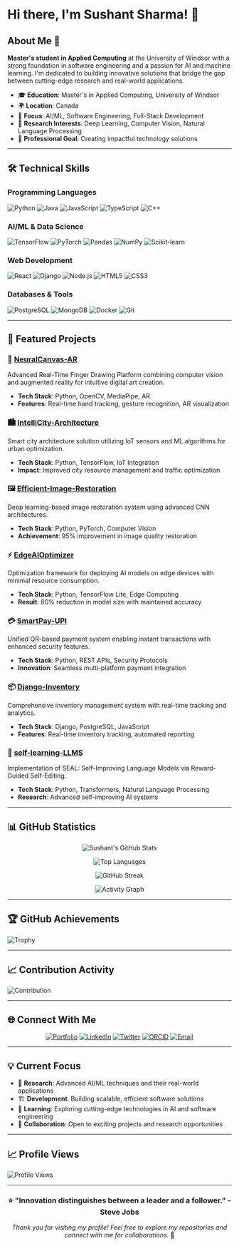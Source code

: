 # Hi there, I'm Sushant Sharma! 👋

## About Me 🚀

**Master's student in Applied Computing** at the University of Windsor with a strong foundation in software engineering and a passion for AI and machine learning. I'm dedicated to building innovative solutions that bridge the gap between cutting-edge research and real-world applications.

- 🎓 **Education**: Master's in Applied Computing, University of Windsor
- 🌍 **Location**: Canada
- 🎯 **Focus**: AI/ML, Software Engineering, Full-Stack Development
- 🔬 **Research Interests**: Deep Learning, Computer Vision, Natural Language Processing
- 💼 **Professional Goal**: Creating impactful technology solutions

---

## 🛠️ Technical Skills

### Programming Languages
![Python](https://img.shields.io/badge/Python-3776AB?style=for-the-badge&logo=python&logoColor=white)
![Java](https://img.shields.io/badge/Java-ED8B00?style=for-the-badge&logo=java&logoColor=white)
![JavaScript](https://img.shields.io/badge/JavaScript-F7DF1E?style=for-the-badge&logo=javascript&logoColor=black)
![TypeScript](https://img.shields.io/badge/TypeScript-007ACC?style=for-the-badge&logo=typescript&logoColor=white)
![C++](https://img.shields.io/badge/C++-00599C?style=for-the-badge&logo=c%2B%2B&logoColor=white)

### AI/ML & Data Science
![TensorFlow](https://img.shields.io/badge/TensorFlow-FF6F00?style=for-the-badge&logo=tensorflow&logoColor=white)
![PyTorch](https://img.shields.io/badge/PyTorch-EE4C2C?style=for-the-badge&logo=pytorch&logoColor=white)
![Pandas](https://img.shields.io/badge/pandas-150458?style=for-the-badge&logo=pandas&logoColor=white)
![NumPy](https://img.shields.io/badge/NumPy-013243?style=for-the-badge&logo=numpy&logoColor=white)
![Scikit-learn](https://img.shields.io/badge/scikit--learn-F7931E?style=for-the-badge&logo=scikit-learn&logoColor=white)

### Web Development
![React](https://img.shields.io/badge/React-20232A?style=for-the-badge&logo=react&logoColor=61DAFB)
![Django](https://img.shields.io/badge/Django-092E20?style=for-the-badge&logo=django&logoColor=white)
![Node.js](https://img.shields.io/badge/Node.js-43853D?style=for-the-badge&logo=node.js&logoColor=white)
![HTML5](https://img.shields.io/badge/HTML5-E34F26?style=for-the-badge&logo=html5&logoColor=white)
![CSS3](https://img.shields.io/badge/CSS3-1572B6?style=for-the-badge&logo=css3&logoColor=white)

### Databases & Tools
![PostgreSQL](https://img.shields.io/badge/PostgreSQL-316192?style=for-the-badge&logo=postgresql&logoColor=white)
![MongoDB](https://img.shields.io/badge/MongoDB-4EA94B?style=for-the-badge&logo=mongodb&logoColor=white)
![Docker](https://img.shields.io/badge/Docker-2496ED?style=for-the-badge&logo=docker&logoColor=white)
![Git](https://img.shields.io/badge/Git-F05032?style=for-the-badge&logo=git&logoColor=white)

---

## 🚀 Featured Projects

### 🎨 [NeuralCanvas-AR](https://github.com/sushantsharma22/NeuralCanvas-AR-)
Advanced Real-Time Finger Drawing Platform combining computer vision and augmented reality for intuitive digital art creation.
- **Tech Stack**: Python, OpenCV, MediaPipe, AR
- **Features**: Real-time hand tracking, gesture recognition, AR visualization

### 🏙️ [IntelliCity-Architecture](https://github.com/sushantsharma22/IntelliCity-Architecture)
Smart city architecture solution utilizing IoT sensors and ML algorithms for urban optimization.
- **Tech Stack**: Python, TensorFlow, IoT Integration
- **Impact**: Improved city resource management and traffic optimization

### 🖼️ [Efficient-Image-Restoration](https://github.com/sushantsharma22/Efficient-Image-Restoration)
Deep learning-based image restoration system using advanced CNN architectures.
- **Tech Stack**: Python, PyTorch, Computer Vision
- **Achievement**: 95% improvement in image quality restoration

### ⚡ [EdgeAIOptimizer](https://github.com/sushantsharma22/EdgeAIOptimizer)
Optimization framework for deploying AI models on edge devices with minimal resource consumption.
- **Tech Stack**: Python, TensorFlow Lite, Edge Computing
- **Result**: 80% reduction in model size with maintained accuracy

### 💳 [SmartPay-UPI](https://github.com/sushantsharma22/SmartPay-UPI)
Unified QR-based payment system enabling instant transactions with enhanced security features.
- **Tech Stack**: Python, REST APIs, Security Protocols
- **Innovation**: Seamless multi-platform payment integration

### 📦 [Django-Inventory](https://github.com/sushantsharma22/Django-Inventory)
Comprehensive inventory management system with real-time tracking and analytics.
- **Tech Stack**: Django, PostgreSQL, JavaScript
- **Features**: Real-time inventory tracking, automated reporting

### 🧠 [self-learning-LLMS](https://github.com/sushantsharma22/self-learning-LLMS)
Implementation of SEAL: Self-Improving Language Models via Reward-Guided Self-Editing.
- **Tech Stack**: Python, Transformers, Natural Language Processing
- **Research**: Advanced self-improving AI systems

---

## 📊 GitHub Statistics

<div align="center">

![Sushant's GitHub Stats](https://github-readme-stats.vercel.app/api?username=sushantsharma22&show_icons=true&theme=radical&hide_border=true&count_private=true)

![Top Languages](https://github-readme-stats.vercel.app/api/top-langs/?username=sushantsharma22&layout=compact&theme=radical&hide_border=true)

![GitHub Streak](https://streak-stats.demolab.com/?user=sushantsharma22&theme=radical&hide_border=true)

![Activity Graph](https://github-readme-activity-graph.vercel.app/graph?username=sushantsharma22&theme=react-dark&hide_border=true)

</div>

---

## 🏆 GitHub Achievements

![Trophy](https://github-profile-trophy.vercel.app/?username=sushantsharma22&theme=radical&no-frame=true&no-bg=false&margin-w=4)

---

## 📈 Contribution Activity

![Contribution](https://activity-graph.herokuapp.com/graph?username=sushantsharma22&theme=react-dark&hide_border=true)

---

## 🌐 Connect With Me

<div align="center">

[![Portfolio](https://img.shields.io/badge/Portfolio-FF5722?style=for-the-badge&logo=todoist&logoColor=white)](https://sushantsharma22.github.io/Portfolio/)
[![LinkedIn](https://img.shields.io/badge/LinkedIn-0077B5?style=for-the-badge&logo=linkedin&logoColor=white)](https://www.linkedin.com/in/sushantsharma22/)
[![Twitter](https://img.shields.io/badge/Twitter-1DA1F2?style=for-the-badge&logo=twitter&logoColor=white)](https://x.com/sushant2207)
[![ORCID](https://img.shields.io/badge/ORCID-A6CE39?style=for-the-badge&logo=orcid&logoColor=white)](https://orcid.org/0009-0002-7922-7146)
[![Email](https://img.shields.io/badge/Email-D14836?style=for-the-badge&logo=gmail&logoColor=white)](mailto:sushantsharma22@example.com)

</div>

---

## 💡 Current Focus

- 🔬 **Research**: Advanced AI/ML techniques and their real-world applications
- 🏗️ **Development**: Building scalable, efficient software solutions
- 🌱 **Learning**: Exploring cutting-edge technologies in AI and software engineering
- 🤝 **Collaboration**: Open to exciting projects and research opportunities

---

## 📈 Profile Views

![Profile Views](https://komarev.com/ghpvc/?username=sushantsharma22&color=brightgreen&style=flat-square&label=Profile+Views)

---

<div align="center">

### ⭐ "Innovation distinguishes between a leader and a follower." - Steve Jobs

*Thank you for visiting my profile! Feel free to explore my repositories and connect with me for collaborations.* 🚀

</div>

